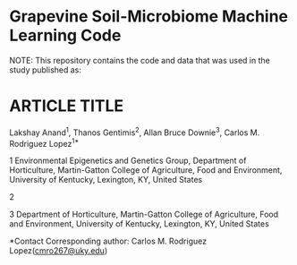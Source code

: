 # Grapevine Soil-Microbiome Machine Learning Code

NOTE: This repository contains the code and data that was used in the study published as: 

# ARTICLE TITLE

Lakshay Anand<sup>1</sup>, Thanos Gentimis<sup>2</sup>, Allan Bruce Downie<sup>3</sup>, Carlos M. Rodriguez Lopez<sup>1*</sup>

1 Environmental Epigenetics and Genetics Group, Department of Horticulture, Martin-Gatton College of Agriculture, Food and Environment, University of Kentucky, Lexington, KY, United States

2

3 Department of Horticulture, Martin-Gatton College of Agriculture, Food and Environment, University of Kentucky, Lexington, KY, United States

*Contact Corresponding author:  Carlos M. Rodriguez Lopez(cmro267@uky.edu)
